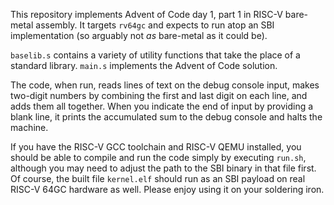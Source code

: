 This repository implements Advent of Code day 1, part 1 in RISC-V bare-metal assembly.  It targets `rv64gc` and expects to run atop an SBI implementation (so arguably not *as* bare-metal as it could be).

`baselib.s` contains a variety of utility functions that take the place of a standard library.  `main.s` implements the Advent of Code solution.

The code, when run, reads lines of text on the debug console input, makes two-digit numbers by combining the first and last digit on each line, and adds them all together.  When you indicate the end of input by providing a blank line, it prints the accumulated sum to the debug console and halts the machine.

If you have the RISC-V GCC toolchain and RISC-V QEMU installed, you should be able to compile and run the code simply by executing `run.sh`, although you may need to adjust the path to the SBI binary in that file first.  Of course, the built file `kernel.elf` should run as an SBI payload on real RISC-V 64GC hardware as well.  Please enjoy using it on your soldering iron.
